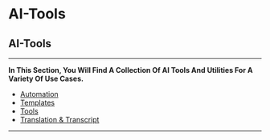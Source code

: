 # AI-Tools

## AI-Tools

***

**In This Section, You Will Find A Collection Of AI Tools And Utilities For A Variety Of Use Cases.**

- [Automation](Automation.md)
- [Templates](Templates.md)
- [Tools](Tools.md)
- [Translation & Transcript](Translation%20&%20Transcript.md)

***
